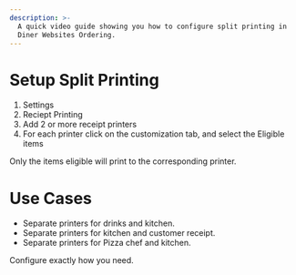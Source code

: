 ```yaml
---
description: >-
  A quick video guide showing you how to configure split printing in
  Diner Websites Ordering.
---
```


# Setup Split Printing

1. Settings
2. Reciept Printing
3. Add 2 or more receipt printers
4. For each printer click on the customization tab, and select the Eligible items

Only the items eligible will print to the corresponding printer.

# Use Cases

* Separate printers for drinks and kitchen.
* Separate printers for kitchen and customer receipt.
* Separate printers for Pizza chef and kitchen.

Configure exactly how you need.
